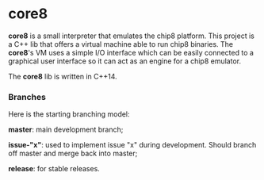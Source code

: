 # core8

**core8** is a small interpreter that emulates the chip8 platform. This project is a C++ lib that offers a virtual machine able to run chip8 binaries. The **core8**'s VM uses a simple I/O interface which can be easily connected to a graphical user interface so it can act as an engine for a chip8 emulator.

The **core8** lib is written in C++14.

### Branches

Here is the starting branching model:

**master**: main development branch;

**issue-"x"**: used to implement issue "x" during development. Should branch off master and merge back into master;

**release**: for stable releases.
